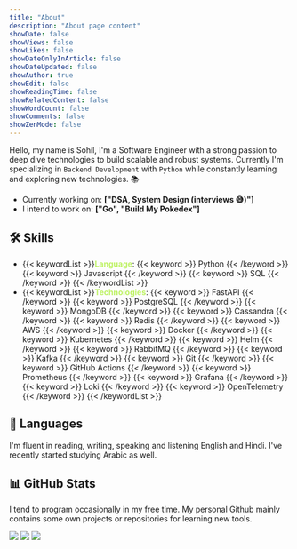 ```yaml
---
title: "About"
description: "About page content"
showDate: false
showViews: false
showLikes: false
showDateOnlyInArticle: false
showDateUpdated: false
showAuthor: true
showEdit: false
showReadingTime: false
showRelatedContent: false
showWordCount: false
showComments: false
showZenMode: false
---
```


Hello, my name is Sohil, I'm a Software Engineer with a strong passion to deep dive technologies
to build scalable and robust systems. Currently I'm specializing in `Backend Development` with `Python`
while constantly learning and exploring new technologies. 📚

- Currently working on: **["DSA, System Design (interviews 😅)"]**
- I intend to work on: **["Go", "Build My Pokedex"]**

## 🛠️ Skills

- {{< keywordList >}}<b style="color:#bef264">Language</b>: 
{{< keyword >}} Python {{< /keyword >}}
  {{< keyword >}} Javascript {{< /keyword >}}
  {{< keyword >}} SQL {{< /keyword >}}
  {{< /keywordList >}}
- {{< keywordList >}}<b style="color:#bef264">Technologies</b>: 
{{< keyword >}} FastAPI {{< /keyword >}}
  {{< keyword >}} PostgreSQL {{< /keyword >}}
  {{< keyword >}} MongoDB {{< /keyword >}} 
  {{< keyword >}} Cassandra {{< /keyword >}}
  {{< keyword >}} Redis {{< /keyword >}}
  {{< keyword >}} AWS {{< /keyword >}}
  {{< keyword >}} Docker {{< /keyword >}}
  {{< keyword >}} Kubernetes {{< /keyword >}}
  {{< keyword >}} Helm {{< /keyword >}}
  {{< keyword >}} RabbitMQ {{< /keyword >}}
  {{< keyword >}} Kafka {{< /keyword >}}
  {{< keyword >}} Git {{< /keyword >}}
  {{< keyword >}} GitHub Actions {{< /keyword >}}
  {{< keyword >}} Prometheus {{< /keyword >}}
  {{< keyword >}} Grafana {{< /keyword >}}
  {{< keyword >}} Loki {{< /keyword >}}
  {{< keyword >}} OpenTelemetry {{< /keyword >}}
  {{< /keywordList >}}


## 💬 Languages

I'm fluent in reading, writing, speaking and listening English and Hindi. I've recently started studying Arabic as well.


## 📊 GitHub Stats

I tend to program occasionally in my free time. My personal Github mainly contains some own projects or repositories for learning new tools.

![](https://github-readme-stats.vercel.app/api?username=khansohil530&theme=monokai&hide_border=false&include_all_commits=false&count_private=false)
![](https://github-readme-streak-stats.herokuapp.com/?user=khansohil530&theme=monokai&hide_border=false)
![](https://github-readme-stats.vercel.app/api/top-langs/?username=khansohil530&theme=monokai&hide_border=false&include_all_commits=false&count_private=false&layout=compact)